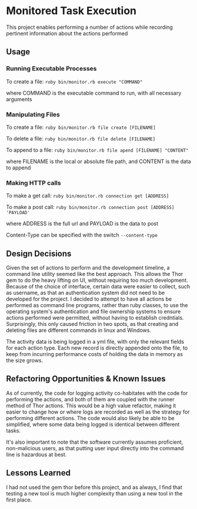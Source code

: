 # Monitored Task Execution
This project enables performing a number of actions while recording pertinent information about the actions performed

## Usage
### Running Executable Processes
To create a file: `ruby bin/monitor.rb execute "COMMAND"`

where COMMAND is the executable command to run, with all necessary arguments

### Manipulating Files
To create a file: `ruby bin/monitor.rb file create [FILENAME]`

To delete a file: `ruby bin/monitor.rb file delete [FILENAME]`

To append to a file: `ruby bin/monitor.rb file apend [FILENAME] "CONTENT"`

where FILENAME is the local or absolute file path, and CONTENT is the data to append

### Making HTTP calls
To make a get call: `ruby bin/monitor.rb connection get [ADDRESS]`

To make a post call: `ruby bin/monitor.rb connection post [ADDRESS] 'PAYLOAD'`

where ADDRESS is the full url and PAYLOAD is the data to post

Content-Type can be specified with the switch `--content-type`

## Design Decisions
Given the set of actions to perform and the development timeline, a command line utility seemed like the best approach.
This allows the Thor gem to do the heavy lifting on UI, without requiring too much development. Because of the choice of interface,
certain data were easier to collect, such as username, as that an authentication system did not need to be developed for the project.
I decided to attempt to have all actions be performed as command line programs, rather than ruby classes, to use the operating system's
authentication and file ownership systems to ensure actions performed were permitted, without having to establish credntials.
Surprisingly, this only caused friction in two spots, as that creating and deleting files are different commands in linux and Windows.

The activity data is being logged in a yml file, with only the relevant fields for each action type. Each new record is
directly appended onto the file, to keep from incurring performance costs of holding the data in memory as the size grows.

## Refactoring Opportunities & Known Issues
As of currently, the code for logging activity co-habitates with the code for performing the actions, and both of them are
coupled with the runner method of Thor actions. This would be a high value refactor, making it easier to change how or where logs are recorded
as well as the strategy for performing different actions. The code would also likely be able to be simplified, where
some data being logged is identical between different tasks.

It's also important to note that the software currently assumes proficient, non-malicious users, as that putting user input directly into
the command line is hazardous at best.

## Lessons Learned
I had not used the gem thor before this project, and as always, I find that testing a new tool is much higher complexity than
using a new tool in the first place. 